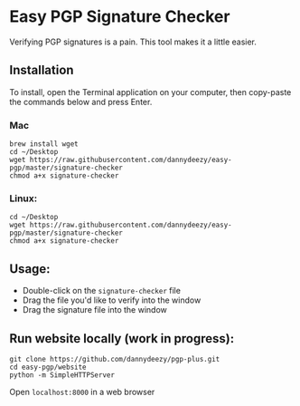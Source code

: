 # Easy PGP Signature Checker
Verifying PGP signatures is a pain. This tool makes it a little easier.
## Installation
To install, open the Terminal application on your computer, then copy-paste the commands below and press Enter.

### Mac
```
brew install wget
cd ~/Desktop
wget https://raw.githubusercontent.com/dannydeezy/easy-pgp/master/signature-checker
chmod a+x signature-checker
```

### Linux:
```
cd ~/Desktop
wget https://raw.githubusercontent.com/dannydeezy/easy-pgp/master/signature-checker
chmod a+x signature-checker
```

## Usage:
- Double-click on the `signature-checker` file
- Drag the file you'd like to verify into the window
- Drag the signature file into the window

## Run website locally (work in progress):
```
git clone https://github.com/dannydeezy/pgp-plus.git
cd easy-pgp/website
python -m SimpleHTTPServer
```
Open `localhost:8000` in a web browser

